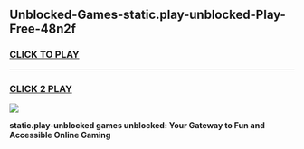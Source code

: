 
## Unblocked-Games-static.play-unblocked-Play-Free-48n2f
<h3>
<a href="https://premium76.site?title=static.play-unblocked&ref=19M">CLICK TO PLAY</a></h3>
<hr>

<h3>
<a href="https://premium76.site?title=static.play-unblocked&ref=19M">CLICK 2 PLAY</a>
  
</h3>

<a href="https://premium76.site?title=static.play-unblocked&ref=19M"><img src="https://clearcache.store/games.png"></a>


**static.play-unblocked games unblocked: Your Gateway to Fun and Accessible Online Gaming**
